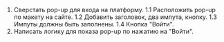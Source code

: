 1. Сверстать pop-up для входа на платформу.
1.1 Расположить pop-up по макету на сайте.
1.2 Добавить заголовок, два импута, кнопку.
1.3 Импуты должны быть заполнены.
1.4 Кнопка "Войти".
2. Написать логику для показа pop-up по нажатию на "Войти".